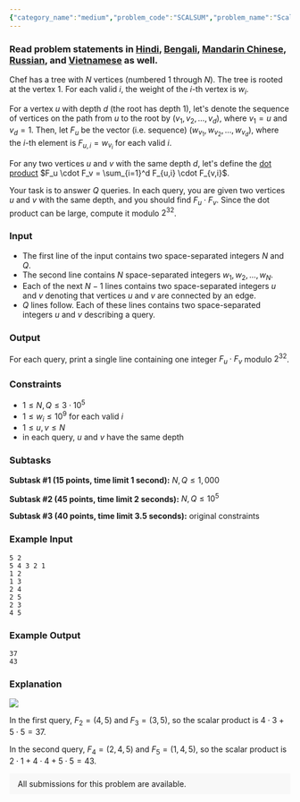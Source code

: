 ```yaml
---
{"category_name":"medium","problem_code":"SCALSUM","problem_name":"Scalar Product Tree","problemComponents":{"constraints":"","constraintsState":false,"subtasks":"","subtasksState":false,"inputFormat":"","inputFormatState":false,"outputFormat":"","outputFormatState":false,"sampleTestCases":{"0":{"id":1,"input":"5 2\r\n5 4 3 2 1\r\n1 2\r\n1 3\r\n2 4\r\n2 5\r\n2 3\r\n4 5","output":"37\r\n43","explanation":"![](https://codechef_shared.s3.amazonaws.com/download/Images/NOV20/SCALSUM/SCALSUM.png)\r\n\r\nIn the first query, $F_2 = (4,5)$ and $F_3 = (3,5)$, so the scalar product is $4 \\cdot 3 + 5 \\cdot 5 = 37$.\r\n\r\nIn the second query, $F_4 = (2,4,5)$ and $F_5 = (1,4,5)$, so the scalar product is $2 \\cdot 1 + 4 \\cdot 4 + 5 \\cdot 5 = 43$.","isDeleted":false}}},"video_editorial_url":"https://youtu.be/-n6QKiOtr3w","languages_supported":{"0":"CPP14","1":"C","2":"JAVA","3":"PYTH 3.6","4":"CPP17","5":"PYTH","6":"PYP3","7":"CS2","8":"ADA","9":"PYPY","10":"TEXT","11":"PAS fpc","12":"NODEJS","13":"RUBY","14":"PHP","15":"GO","16":"HASK","17":"TCL","18":"PERL","19":"SCALA","20":"LUA","21":"kotlin","22":"BASH","23":"JS","24":"LISP sbcl","25":"rust","26":"PAS gpc","27":"BF","28":"CLOJ","29":"R","30":"D","31":"CAML","32":"FORT","33":"ASM","34":"swift","35":"FS","36":"WSPC","37":"LISP clisp","38":"SQL","39":"SCM guile","40":"PERL6","41":"ERL","42":"CLPS","43":"ICK","44":"NICE","45":"PRLG","46":"ICON","47":"COB","48":"SCM chicken","49":"PIKE","50":"SCM qobi","51":"ST","52":"SQLQ","53":"NEM"},"max_timelimit":"1 - 3.5","source_sizelimit":50000,"problem_author":"kobor","problem_tester":"","date_added":"17-10-2020","tags":{"0":"kobor","1":"medium","2":"nov20","3":"pre","4":"square","5":"trees"},"problem_difficulty_level":"Medium","best_tag":"Pre Computation","editorial_url":"https://discuss.codechef.com/problems/SCALSUM","time":{"view_start_date":1104528600,"submit_start_date":1104528600,"visible_start_date":1104528600,"end_date":1735669800},"is_direct_submittable":false,"problemDiscussURL":"https://discuss.codechef.com/search?q=SCALSUM","is_proctored":false,"visitedContests":{},"layout":"problem"}
---
```

### Read problem statements in [Hindi](https://www.codechef.com/download/translated/NOV20/hindi/SCALSUM.pdf), [Bengali](https://www.codechef.com/download/translated/NOV20/bengali/SCALSUM.pdf), [Mandarin Chinese](https://www.codechef.com/download/translated/NOV20/mandarin/SCALSUM.pdf), [Russian](https://www.codechef.com/download/translated/NOV20/russian/SCALSUM.pdf), and [Vietnamese](https://www.codechef.com/download/translated/NOV20/vietnamese/SCALSUM.pdf) as well.

Chef has a tree with $N$ vertices (numbered $1$ through $N$). The tree is rooted at the vertex $1$. For each valid $i$, the weight of the $i$-th vertex is $w_i$.

For a vertex $u$ with depth $d$ (the root has depth $1$), let's denote the sequence of vertices on the path from $u$ to the root by $(v_1, v_2, \ldots, v_d)$, where $v_1 = u$ and $v_d = 1$. Then, let $F_u$ be the vector (i.e. sequence) $(w_{v_1}, w_{v_2}, \ldots, w_{v_d})$, where the $i$-th element is $F_{u, i} = w_{v_i}$ for each valid $i$.

For any two vertices $u$ and $v$ with the same depth $d$, let's define the [dot product](https://en.wikipedia.org/wiki/Dot_product) $F_u \cdot F_v = \sum_{i=1}^d F_{u,i} \cdot F_{v,i}$.

Your task is to answer $Q$ queries. In each query, you are given two vertices $u$ and $v$ with the same depth, and you should find $F_u \cdot F_v$. Since the dot product can be large, compute it modulo $2^{32}$.

### Input
- The first line of the input contains two space-separated integers $N$ and $Q$.
- The second line contains $N$ space-separated integers $w_1, w_2, \ldots, w_N$.
- Each of the next $N-1$ lines contains two space-separated integers $u$ and $v$ denoting that vertices $u$ and $v$ are connected by an edge.
- $Q$ lines follow. Each of these lines contains two space-separated integers $u$ and $v$ describing a query.

### Output
For each query, print a single line containing one integer $F_u \cdot F_v$ modulo $2^{32}$.

### Constraints 
- $1 \le N, Q \le 3 \cdot 10^5$
- $1 \le w_i \le 10^9$ for each valid $i$
- $1 \le u, v \le N$
- in each query, $u$ and $v$ have the same depth

### Subtasks
**Subtask #1 (15 points, time limit 1 second):** $N, Q \le 1,000$

**Subtask #2 (45 points, time limit 2 seconds):** $N, Q \le 10^5$

**Subtask #3 (40 points, time limit 3.5 seconds):** original constraints

### Example Input
```
5 2
5 4 3 2 1
1 2
1 3
2 4
2 5
2 3
4 5
```

### Example Output
```
37
43
```

### Explanation
![](https://codechef_shared.s3.amazonaws.com/download/Images/NOV20/SCALSUM/SCALSUM.png)

In the first query, $F_2 = (4,5)$ and $F_3 = (3,5)$, so the scalar product is $4 \cdot 3 + 5 \cdot 5 = 37$.

In the second query, $F_4 = (2,4,5)$ and $F_5 = (1,4,5)$, so the scalar product is $2 \cdot 1 + 4 \cdot 4 + 5 \cdot 5 = 43$. 

<aside style='background: #f8f8f8;padding: 10px 15px;'><div>All submissions for this problem are available.</div></aside>